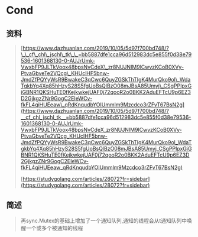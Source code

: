 # Cond

## 资料

> [https://www.dazhuanlan.com/2019/10/05/5d97f700bd748/?\_\_cf\_chl\_jschl\_tk\_\_=bb5887dfe1cca96d512983dc5e855f0d38e79536-1601368130-0-AUJrUmk-VwxbFP9JLTkVoox48bpsNvCdeX\_zr8NUJNIM9lCwvzKCoB0XVy-PtvaGbveTe2VQcg\_KHUclHF5bnw-JmdZfPQYyWsR9BwakeC3qCwc6QuyZGSkThTIgK4MurQko9ol\_WdaTgkbYq4Xq85hHzyS28S5fgUoBsQlBzO08mJBsA85Umyj\_CSgPPIpxGiGBNR1QKSHuTE0fKejkwkejUAF0j72qooR2o0BKK2AduEFTcU9p6EZ3D2GjkgzZNr9GogC2EIeWCv-fkFL4qiHUEeaw\_qRdKnqudbYOIUmmlm9Mzcdco3rZFvT67BsN2g](https://www.dazhuanlan.com/2019/10/05/5d97f700bd748/?__cf_chl_jschl_tk__=bb5887dfe1cca96d512983dc5e855f0d38e79536-1601368130-0-AUJrUmk-VwxbFP9JLTkVoox48bpsNvCdeX_zr8NUJNIM9lCwvzKCoB0XVy-PtvaGbveTe2VQcg_KHUclHF5bnw-JmdZfPQYyWsR9BwakeC3qCwc6QuyZGSkThTIgK4MurQko9ol_WdaTgkbYq4Xq85hHzyS28S5fgUoBsQlBzO08mJBsA85Umyj_CSgPPIpxGiGBNR1QKSHuTE0fKejkwkejUAF0j72qooR2o0BKK2AduEFTcU9p6EZ3D2GjkgzZNr9GogC2EIeWCv-fkFL4qiHUEeaw_qRdKnqudbYOIUmmlm9Mzcdco3rZFvT67BsN2g)
>
> [https://studygolang.com/articles/28072?fr=sidebar](https://studygolang.com/articles/28072?fr=sidebar)

## 简述

> 再sync.Mutex的基础上增加了一个通知队列,通知的线程会从t通知队列中唤醒一个或多个被通知的线程



